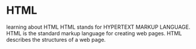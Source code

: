 # HTML

learning about HTML
HTML stands for HYPERTEXT MARKUP LANGUAGE.
HTML is the standard markup language for creating web pages.
HTML describes the structures of a web page.
